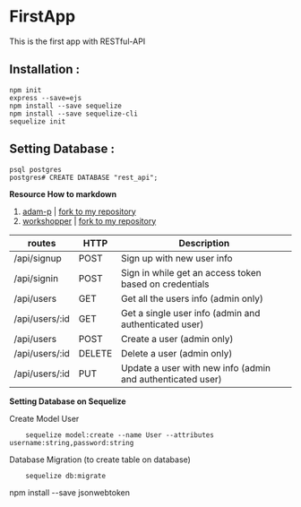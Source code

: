 # FirstApp
This is the first app with RESTful-API

## Installation :
    npm init
    express --save=ejs
    npm install --save sequelize
    npm install --save sequelize-cli
    sequelize init
    
## Setting Database : 
    psql postgres
    postgres# CREATE DATABASE "rest_api";


**Resource How to markdown**
1. [adam-p](https://github.com/adam-p/markdown-here) | [fork to my repository](https://github.com/PDVega/markdown-here)
2. [workshopper](https://github.com/workshopper/how-to-markdown) | [fork to my repository](https://github.com/PDVega/how-to-markdown)


routes | HTTP | Description
-------|------|------------
/api/signup | POST | Sign up with new user info
/api/signin | POST | Sign in while get an access token based on credentials
/api/users   | GET | Get all the users info (admin only)
/api/users/:id | GET | Get a single user info (admin and authenticated user)
/api/users | POST | Create a user (admin only)
/api/users/:id | DELETE | Delete a user (admin only)
/api/users/:id | PUT | Update a user with new info (admin and authenticated user)

**Setting Database on Sequelize**

Create Model User
        
        sequelize model:create --name User --attributes username:string,password:string

Database Migration (to create table on database)

        sequelize db:migrate


npm install --save jsonwebtoken
